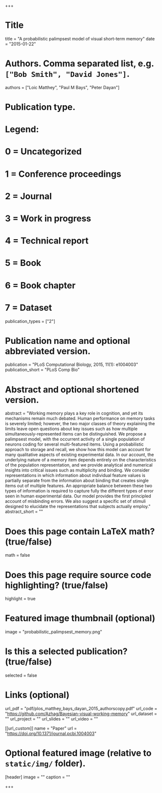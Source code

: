 +++

# Title
title = "A probabilistic palimpsest model of visual short-term memory"
date = "2015-01-22"

# Authors. Comma separated list, e.g. `["Bob Smith", "David Jones"]`.
authors = ["Loic Matthey", "Paul M Bays", "Peter Dayan"]

# Publication type.
# Legend:
# 0 = Uncategorized
# 1 = Conference proceedings
# 2 = Journal
# 3 = Work in progress
# 4 = Technical report
# 5 = Book
# 6 = Book chapter
# 7 = Dataset
publication_types = ["2"]

# Publication name and optional abbreviated version.
publication = "PLoS Computational Biology, 2015, 11(1): e1004003"
publication_short = "PLoS Comp Bio"

# Abstract and optional shortened version.
abstract = "Working memory plays a key role in cognition, and yet its mechanisms remain much debated. Human performance on memory tasks is severely limited; however, the two major classes of theory explaining the limits leave open questions about key issues such as how multiple simultaneously-represented items can be distinguished. We propose a palimpsest model, with the occurrent activity of a single population of neurons coding for several multi-featured items. Using a probabilistic approach to storage and recall, we show how this model can account for many qualitative aspects of existing experimental data. In our account, the underlying nature of a memory item depends entirely on the characteristics of the population representation, and we provide analytical and numerical insights into critical issues such as multiplicity and binding. We consider representations in which information about individual feature values is partially separate from the information about binding that creates single items out of multiple features. An appropriate balance between these two types of information is required to capture fully the different types of error seen in human experimental data. Our model provides the first principled account of misbinding errors. We also suggest a specific set of stimuli designed to elucidate the representations that subjects actually employ."
abstract_short = ""

# Does this page contain LaTeX math? (true/false)
math = false

# Does this page require source code highlighting? (true/false)
highlight = true

# Featured image thumbnail (optional)
image = "probabilistic_palimpsest_memory.png"

# Is this a selected publication? (true/false)
selected = false

# Links (optional)
url_pdf = "pdf/plos_matthey_bays_dayan_2015_authorscopy.pdf"
url_code = "https://github.com/Azhag/Bayesian-visual-working-memory"
url_dataset = ""
url_project = ""
url_slides = ""
url_video = ""

[[url_custom]]
name = "Paper"
url = "https://doi.org/10.1371/journal.pcbi.1004003"

# Optional featured image (relative to `static/img/` folder).
[header]
image = ""
caption = ""

+++
